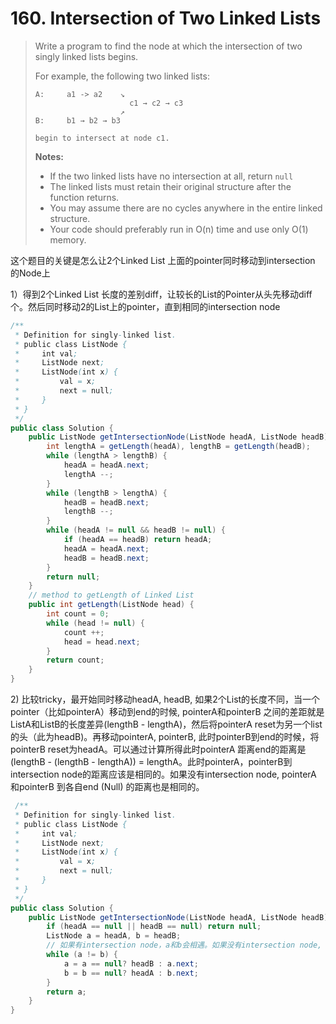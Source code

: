 # 160. Intersection of Two Linked Lists

> Write a program to find the node at which the intersection of two singly linked lists begins.
>
> For example, the following two linked lists:
>
> ```
> A:     a1 -> a2    ↘
>                      c1 → c2 → c3
>                    ↗            
> B:     b1 → b2 → b3
>
> begin to intersect at node c1.
> ```
>
> **Notes:**
>
> * If the two linked lists have no intersection at all, return `null`
> * The linked lists must retain their original structure after the function returns.
> * You may assume there are no cycles anywhere in the entire linked structure.
> * Your code should preferably run in O\(n\) time and use only O\(1\) memory.

这个题目的关键是怎么让2个Linked List 上面的pointer同时移动到intersection 的Node上

1）得到2个Linked List 长度的差别diff，让较长的List的Pointer从头先移动diff个。然后同时移动2的List上的pointer，直到相同的intersection node

```java
/**
 * Definition for singly-linked list.
 * public class ListNode {
 *     int val;
 *     ListNode next;
 *     ListNode(int x) {
 *         val = x;
 *         next = null;
 *     }
 * }
 */
public class Solution {
    public ListNode getIntersectionNode(ListNode headA, ListNode headB) {
        int lengthA = getLength(headA), lengthB = getLength(headB);
        while (lengthA > lengthB) {
            headA = headA.next;
            lengthA --;
        }
        while (lengthB > lengthA) {
            headB = headB.next;
            lengthB --;
        }
        while (headA != null && headB != null) {
            if (headA == headB) return headA;
            headA = headA.next;
            headB = headB.next;
        }
        return null;
    }
    // method to getLength of Linked List
    public int getLength(ListNode head) {
        int count = 0;
        while (head != null) {
            count ++;
            head = head.next;
        }
        return count;
    }
}
```

2\) 比较tricky，最开始同时移动headA, headB, 如果2个List的长度不同，当一个pointer（比如pointerA）移动到end的时候, pointerA和pointerB 之间的差距就是ListA和ListB的长度差异\(lengthB - lengthA\)，然后将pointerA reset为另一个list的头（此为headB\)。再移动pointerA, pointerB, 此时pointerB到end的时候，将pointerB reset为headA。可以通过计算所得此时pointerA 距离end的距离是\(lengthB - \(lengthB - lengthA\)\) = lengthA。此时pointerA，pointerB到intersection node的距离应该是相同的。如果没有intersection node, pointerA 和pointerB 到各自end \(Null\) 的距离也是相同的。

```java
 /**
 * Definition for singly-linked list.
 * public class ListNode {
 *     int val;
 *     ListNode next;
 *     ListNode(int x) {
 *         val = x;
 *         next = null;
 *     }
 * }
 */
public class Solution {
    public ListNode getIntersectionNode(ListNode headA, ListNode headB) {
        if (headA == null || headB == null) return null;
        ListNode a = headA, b = headB;
        // 如果有intersection node，a和b会相遇。如果没有intersection node, a和b会最后都等于Null
        while (a != b) {
            a = a == null? headB : a.next;
            b = b == null? headA : b.next;  
        }
        return a;
    }
}
```



